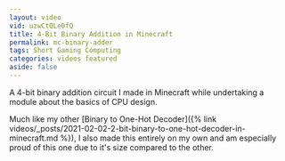 ```yaml
---
layout: video
vid: uzwCtQLe0fQ
title: 4-Bit Binary Addition in Minecraft
permalink: mc-binary-adder
tags: Short Gaming Computing
categories: videos featured
aside: false
---
```


A 4-bit binary addition circuit I made in Minecraft while undertaking a module about the basics of CPU design.

<!--more-->

Much like my other [Binary to One-Hot Decoder]({% link videos/_posts/2021-02-02-2-bit-binary-to-one-hot-decoder-in-minecraft.md %}), I also made this entirely on my own and am especially proud of this one due to it's size compared to the other.
